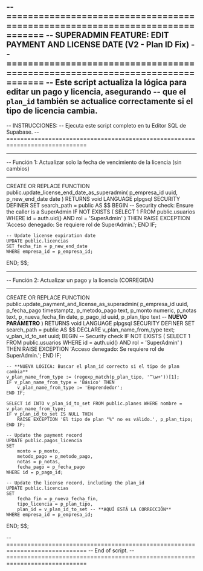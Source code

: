-- =============================================================================
-- SUPERADMIN FEATURE: EDIT PAYMENT AND LICENSE DATE (V2 - Plan ID Fix)
-- =============================================================================
-- Este script actualiza la lógica para editar un pago y licencia, asegurando
-- que el `plan_id` también se actualice correctamente si el tipo de licencia cambia.
--
-- INSTRUCCIONES:
-- Ejecuta este script completo en tu Editor SQL de Supabase.
-- =============================================================================

-- -----------------------------------------------------------------------------
-- Función 1: Actualizar solo la fecha de vencimiento de la licencia (sin cambios)
-- -----------------------------------------------------------------------------
CREATE OR REPLACE FUNCTION public.update_license_end_date_as_superadmin(
    p_empresa_id uuid,
    p_new_end_date date
)
RETURNS void
LANGUAGE plpgsql
SECURITY DEFINER
SET search_path = public
AS $$
BEGIN
    -- Security check: Ensure the caller is a SuperAdmin
    IF NOT EXISTS (
        SELECT 1
        FROM public.usuarios
        WHERE id = auth.uid() AND rol = 'SuperAdmin'
    ) THEN
        RAISE EXCEPTION 'Acceso denegado: Se requiere rol de SuperAdmin.';
    END IF;

    -- Update license expiration date
    UPDATE public.licencias
    SET fecha_fin = p_new_end_date
    WHERE empresa_id = p_empresa_id;
END;
$$;


-- -----------------------------------------------------------------------------
-- Función 2: Actualizar un pago y la licencia (CORREGIDA)
-- -----------------------------------------------------------------------------
CREATE OR REPLACE FUNCTION public.update_payment_and_license_as_superadmin(
    p_empresa_id uuid,
    p_fecha_pago timestamptz,
    p_metodo_pago text,
    p_monto numeric,
    p_notas text,
    p_nueva_fecha_fin date,
    p_pago_id uuid,
    p_plan_tipo text -- **NUEVO PARÁMETRO**
)
RETURNS void
LANGUAGE plpgsql
SECURITY DEFINER
SET search_path = public
AS $$
DECLARE
    v_plan_name_from_type text;
    v_plan_id_to_set uuid;
BEGIN
    -- Security check
    IF NOT EXISTS (
        SELECT 1 FROM public.usuarios WHERE id = auth.uid() AND rol = 'SuperAdmin'
    ) THEN
        RAISE EXCEPTION 'Acceso denegado: Se requiere rol de SuperAdmin.';
    END IF;

    -- **NUEVA LÓGICA: Buscar el plan_id correcto si el tipo de plan cambia**
    v_plan_name_from_type := (regexp_match(p_plan_tipo, '^\w+'))[1];
    IF v_plan_name_from_type = 'Básico' THEN
        v_plan_name_from_type := 'Emprendedor';
    END IF;

    SELECT id INTO v_plan_id_to_set FROM public.planes WHERE nombre = v_plan_name_from_type;
    IF v_plan_id_to_set IS NULL THEN
        RAISE EXCEPTION 'El tipo de plan "%" no es válido.', p_plan_tipo;
    END IF;

    -- Update the payment record
    UPDATE public.pagos_licencia
    SET
        monto = p_monto,
        metodo_pago = p_metodo_pago,
        notas = p_notas,
        fecha_pago = p_fecha_pago
    WHERE id = p_pago_id;

    -- Update the license record, including the plan_id
    UPDATE public.licencias
    SET
        fecha_fin = p_nueva_fecha_fin,
        tipo_licencia = p_plan_tipo,
        plan_id = v_plan_id_to_set -- **AQUÍ ESTÁ LA CORRECCIÓN**
    WHERE empresa_id = p_empresa_id;

END;
$$;

-- =============================================================================
-- End of script.
-- =============================================================================